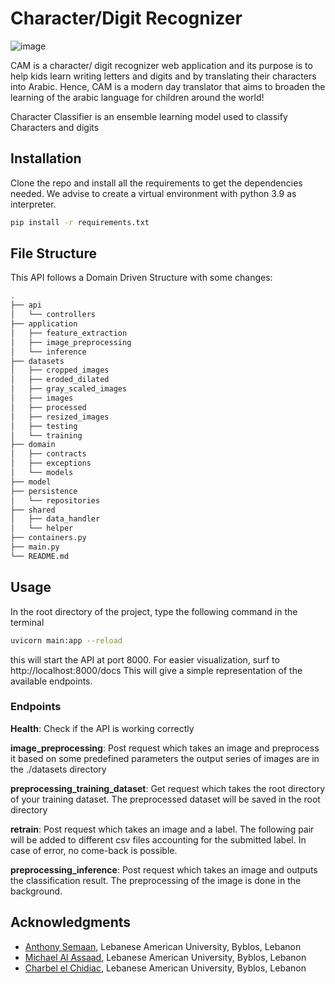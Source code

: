 # Character/Digit Recognizer

![image](https://user-images.githubusercontent.com/92089618/198839952-7636aeda-f613-4133-b25d-f0815a59cf9f.png)

CAM is a character/ digit recognizer web application and its purpose is to help kids learn writing letters and digits and by translating their characters into Arabic.
Hence, CAM is a modern day translator that aims to broaden the learning of the arabic language for children around the world!

Character Classifier is an ensemble learning model used to classify Characters and digits


## Installation

Clone the repo and install all the requirements to get the dependencies needed.
We advise to create a virtual environment with python 3.9 as interpreter.

```bash
pip install -r requirements.txt
```

## File Structure
This API follows a Domain Driven Structure with some changes:
```bash
.
├── api
│   └── controllers
├── application
│   ├── feature_extraction
│   ├── image_preprocessing
│   └── inference
├── datasets
│   ├── cropped_images
│   ├── eroded_dilated
│   ├── gray_scaled_images
│   ├── images
│   ├── processed
│   ├── resized_images
│   ├── testing
│   └── training
├── domain
│   ├── contracts
│   ├── exceptions
│   └── models
├── model
├── persistence
│   └── repositories
├── shared
│   ├── data_handler
│   └── helper
├── containers.py
├── main.py
└── README.md
```
## Usage

In the root directory of the project, type the following command in the terminal

```bash
uvicorn main:app --reload
```

this will start the API at port 8000. For easier visualization, surf to http://localhost:8000/docs
This will give a simple representation of the available endpoints.

### Endpoints

**Health**: Check if the API is working correctly

**image_preprocessing**: Post request which takes an image and preprocess it based on some predefined parameters
the output series of images are in the ./datasets directory

**preprocessing_training_dataset**: Get request which takes the root directory of your training dataset. The
preprocessed dataset will be saved in the root directory

**retrain**: Post request which takes an image and a label. The following pair will be added to different csv files
accounting for the submitted label. In case of error, no come-back is possible.

**preprocessing_inference**: Post request which takes an image and outputs the classification result.
The preprocessing of the image is done in the background.

## Acknowledgments

- [Anthony Semaan](https://github.com/anthonySemaan01), Lebanese American University, Byblos, Lebanon
- [Michael Al Assaad](https://github.com/michaelalassaad), Lebanese American University, Byblos, Lebanon
- [Charbel el Chidiac](https://github.com/charbelc15), Lebanese American University, Byblos, Lebanon


